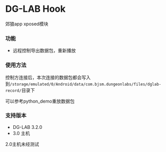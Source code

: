 # DG-LAB Hook

郊狼app xposed模块

### 功能

- 远程控制导出数据包，重新播放



### 使用方法

控制方连接后，本次连接的数据包都会写入到`/storage/emulated/0/Android/data/com.bjsm.dungeonlabs/files/dglab-record/`目录下

可以参考python_demo重放数据包



### 支持版本

- DG-LAB 3.2.0
- 3.0 主机

2.0主机未经测试

